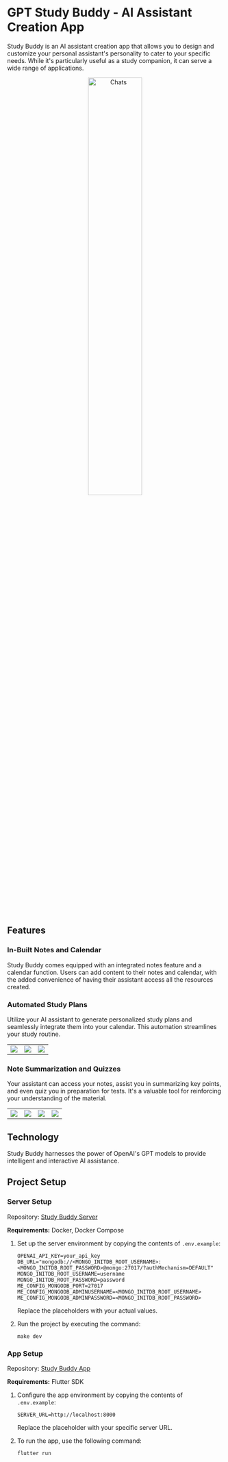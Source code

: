 # GPT Study Buddy - AI Assistant Creation App

Study Buddy is an AI assistant creation app that allows you to design and customize your personal assistant's personality to cater to your specific needs. While it's particularly useful as a study companion, it can serve a wide range of applications.

<div style="text-align:center">
  <img src="https://firebasestorage.googleapis.com/v0/b/abumuhab.appspot.com/o/study_buddy%2Fapp%2FIMG_6221.PNG?alt=media&token=b359217c-2679-480a-a2be-31db3c91a229&_gl=1*18p8gu4*_ga*MjEwNTM4NjY0Ni4xNjc4OTUwMTYy*_ga_CW55HF8NVT*MTY5NzQ1NzEzMi4yMy4xLjE2OTc0NTg0MzYuNDQuMC4w" alt="Chats" width="50%" />
</div>

## Features

### In-Built Notes and Calendar

Study Buddy comes equipped with an integrated notes feature and a calendar function. Users can add content to their notes and calendar, with the added convenience of having their assistant access all the resources created.

### Automated Study Plans

Utilize your AI assistant to generate personalized study plans and seamlessly integrate them into your calendar. This automation streamlines your study routine.

<table style="width:100%;">
  <tr>
    <td align="center"><img src="https://firebasestorage.googleapis.com/v0/b/abumuhab.appspot.com/o/study_buddy%2Fcalendar%2FIMG_6212.JPG?alt=media&token=0b760013-39ff-495b-aa1d-926c77bc4b29&_gl=1*1tn0mlh*_ga*MjEwNTM4NjY0Ni4xNjc4OTUwMTYy*_ga_CW55HF8NVT*MTY5NzQ1NzEzMi.2MzMyMC4w"></td>
    <td align="center"><img src="https://firebasestorage.googleapis.com/v0/b/abumuhab.appspot.com/o/study_buddy%2Fcalendar%2FIMG_6213.JPG?alt=media&token=e7c43d72-bd61-43c2-8ea7-ac55a39ddefb&_gl=1*agu0dc*_ga*MjEwNTM4NjY0Ni4xNjc4OTUwMTYy*_ga_CW55HF8NVT*MTY5NzQ1NzEzMi4yMy4xLjE2OTc0NTc5NzEuNDQuMC4w"></td>
    <td align="center"><img src="https://firebasestorage.googleapis.com/v0/b/abumuhab.appspot.com/o/study_buddy%2Fcalendar%2FIMG_6214.JPG?alt=media&token=6456b460-c697-4cab-8f92-b9f46fe1da1d&_gl=1*1u83erm*_ga*MjEwNTM4NjY0Ni4xNjc4OTUwMTYy*_ga_CW55HF8NVT*MTY5NzQ1NzEzMi4yMy4xLjE2OTc0NTc5NzkuMzYuMC4w"></td>
  </tr>
</table>

### Note Summarization and Quizzes

Your assistant can access your notes, assist you in summarizing key points, and even quiz you in preparation for tests. It's a valuable tool for reinforcing your understanding of the material.

<table style="width:100%;">
  <tr>
    <td align="center"><img src="https://firebasestorage.googleapis.com/v0/b/abumuhab.appspot.com/o/study_buddy%2Fnotes%2FIMG_6217.JPG?alt=media&token=cfead8dd-dcde-433e-a267-854f6c7ee1fa&_gl=1*v49pfu*_ga*MjEwNTM4NjY0Ni4xNjc4OTUwMTYy*_ga_CW55HF8NVT*MTY5NzQ1NzEzMi.2.1" /></td>
    <td align="center"><img src="https://firebasestorage.googleapis.com/v0/b/abumuhab.appspot.com/o/study_buddy%2Fnotes%2FIMG_6218.JPG?alt=media&token=e80c322e-c03d-4fd4-91ce-85b167c0a800&_gl=1*1ywqsbo*_ga*MjEwNTM4NjY0Ni4xNjc4OTUwMTYy*_ga_CW55HF8NVT*MTY5NzQ1NzEzMi.2.2" /></td>
    <td align="center"><img src="https://firebasestorage.googleapis.com/v0/b/abumuhab.appspot.com/o/study_buddy%2Fnotes%2FIMG_6219.JPG?alt=media&token=cbdc4dd9-508a-48f3-bb35-7ce6132093b1&_gl=1*tzyjco*_ga*MjEwNTM4NjY0Ni4xNjc4OTUwMTYy*_ga_CW55HF8NVT*MTY5NzQ1NzEzMi.2.3" /></td>
    <td align="center"><img src="https://firebasestorage.googleapis.com/v0/b/abumuhab.appspot.com/o/study_buddy%2Fnotes%2FIMG_6220.JPG?alt=media&token=7c7cd1f4-c99a-4ba3-ae4f-7cf9364c82f1&_gl=1*7llv92*_ga*MjEwNTM4NjY0Ni4xNjc4OTUwMTYy*_ga_CW55HF8NVT*MTY5NzQ1NzEzMi.2.4" /></td>
  </tr>
</table>

## Technology

Study Buddy harnesses the power of OpenAI's GPT models to provide intelligent and interactive AI assistance.

## Project Setup

### Server Setup

Repository: [Study Buddy Server](https://github.com/Abu-muhab/gpt-study-buddy/tree/main/gpt_study_buddy_server)

**Requirements:** Docker, Docker Compose

1. Set up the server environment by copying the contents of `.env.example`:

   ```
   OPENAI_API_KEY=your_api_key
   DB_URL="mongodb://<MONGO_INITDB_ROOT_USERNAME>:<MONGO_INITDB_ROOT_PASSWORD>@mongo:27017/?authMechanism=DEFAULT"
   MONGO_INITDB_ROOT_USERNAME=username
   MONGO_INITDB_ROOT_PASSWORD=password
   ME_CONFIG_MONGODB_PORT=27017
   ME_CONFIG_MONGODB_ADMINUSERNAME=<MONGO_INITDB_ROOT_USERNAME>
   ME_CONFIG_MONGODB_ADMINPASSWORD=<MONGO_INITDB_ROOT_PASSWORD>
   ```

   Replace the placeholders with your actual values.

2. Run the project by executing the command:

   ```
   make dev
   ```

### App Setup

Repository: [Study Buddy App](https://github.com/Abu-muhab/gpt-study-buddy/tree/main/gpt_study_buddy_app)

**Requirements:** Flutter SDK

1. Configure the app environment by copying the contents of `.env.example`:

   ```
   SERVER_URL=http://localhost:8000
   ```

   Replace the placeholder with your specific server URL.

2. To run the app, use the following command:

   ```
   flutter run
   ```
